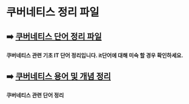 # 쿠버네티스 정리 파일


## ➡️ [쿠버네티스 단어 정리 파일](https://github.com/hyoseong-j/GETTING_STARTED_with_KUBERNETES/blob/main/define.md)

#### 쿠버네티스 관련 기초 IT 단어 정리입니다. it단어에 대해 미숙 할 경우 확인하세요.

## ➡️ [쿠버네티스 용어 및 개념 정리](https://github.com/hyoseong-j/GETTING_STARTED_with_KUBERNETES/blob/main/define2.md)

#### 쿠버네티스 관련 단어 정리
